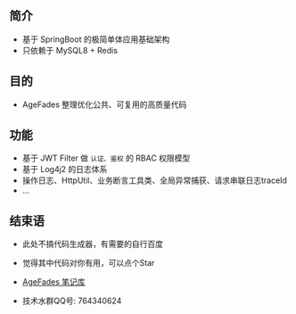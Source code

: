 ## 简介

- 基于 SpringBoot 的极简单体应用基础架构
- 只依赖于 MySQL8 + Redis

## 目的

- AgeFades 整理优化公共、可复用的高质量代码

## 功能

- 基于 JWT Filter 做 `认证、鉴权` 的 RBAC 权限模型 
- 基于 Log4j2 的日志体系
- 操作日志、HttpUtil、业务断言工具类、全局异常捕获、请求串联日志traceId
- ...

## 结束语

- 此处不搞代码生成器，有需要的自行百度
- 觉得其中代码对你有用，可以点个Star
- [AgeFades 笔记库](https://github.com/AgeFades/AgeFades-Note)

- 技术水群QQ号: 764340624


